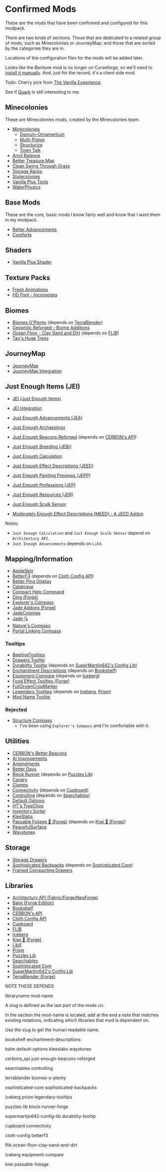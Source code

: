 # Confirmed Mods

These are the mods that have been confirmed and configured for this modpack.

There are two kinds of sections. Those that are dedicated to a related group
of mods, such as Minecolonies or JourneyMap; and those that are sorted by the
categories they are in.

Locations of the configuration files for the mods will be added later.

Looks like the Baritone mod is no longer on Curseforge, so we'll need to
[install it manually](https://github.com/cabaletta/baritone). And, just for
the record, it's a client side mod.

Todo: Cherry pick from [The Vanilla
Experience](https://www.curseforge.com/minecraft/modpacks/the-vanilla-experience).

See if [Quark](https://www.curseforge.com/minecraft/mc-mods/quark) is still
interesting to me.

## Minecolonies

These are Minecolonies mods, created by the Minecolonies team.

- [Minecolonies](https://www.curseforge.com/minecraft/mc-mods/minecolonies)
  - [Domum-Ornamentum](https://www.curseforge.com/minecraft/mc-mods/domum-ornamentum)
  - [Multi-Piston](https://www.curseforge.com/minecraft/mc-mods/multi-piston)
  - [Structurize](https://www.curseforge.com/minecraft/mc-mods/structurize)
  - [Town Talk](https://www.curseforge.com/minecraft/mc-mods/towntalk)
- [Anvil Balance](https://www.curseforge.com/minecraft/mc-mods/anvil-balance)
- [Better Treasure Map](https://www.curseforge.com/minecraft/mc-mods/treasuredistance)
- [Clean Swing Through Grass](https://www.curseforge.com/minecraft/mc-mods/clean-swing-through-grass)
- [Storage Racks](https://www.curseforge.com/minecraft/mc-mods/storage-racks)
- [Stylecolonies](https://www.curseforge.com/minecraft/mc-mods/stylecolonies)
- [Vanilla Plus Tools](https://www.curseforge.com/minecraft/mc-mods/vanilla-tools)
- [WaterPhysics](https://www.curseforge.com/minecraft/mc-mods/waterphysics)

## Base Mods

These are the core, basic mods I know fairly well and know that I want them in
my modpack.

- [Better Advancements](https://www.curseforge.com/minecraft/mc-mods/better-advancements)
- [Comforts](https://www.curseforge.com/minecraft/mc-mods/comforts)

## Shaders

- [Vanilla Plus Shader](https://www.curseforge.com/minecraft/shaders/vanilla-plus-shader)

## Texture Packs

- [Fresh Animations](https://www.curseforge.com/minecraft/texture-packs/fresh-animations)
- [HD Font - Inconsolata](https://www.curseforge.com/minecraft/texture-packs/hd-font-inconsolata)

## Biomes

- [Biomes O'Plenty](https://www.curseforge.com/minecraft/mc-mods/biomes-o-plenty) (depends on [TerraBlender](https://www.curseforge.com/minecraft/mc-mods/terrablender))
- [Geophilic Reforged – Biome Additions](https://www.curseforge.com/minecraft/mc-mods/geophilic-reforged)
- [Ocean Floor - Clay Sand and Dirt](https://www.curseforge.com/minecraft/mc-mods/ocean-floor-clay-sand-and-dirt) (depends on [FLIB](https://www.curseforge.com/minecraft/mc-mods/flib))
- [Tan's Huge Trees](https://www.curseforge.com/minecraft/mc-mods/tan-huge-trees)

## JourneyMap

- [JourneyMap](https://www.curseforge.com/minecraft/mc-mods/journeymap)
- [JourneyMap Integration](https://www.curseforge.com/minecraft/mc-mods/journeymap-integration)

## Just Enough Items (JEI)

- [JEI (Just Enough Items)](https://www.curseforge.com/minecraft/mc-mods/jei)

- [JEI Integration](https://www.curseforge.com/minecraft/mc-mods/jei-integration)
- [Just Enough Advancements (JEA)](https://www.curseforge.com/minecraft/mc-mods/jea)
- [Just Enough Archaeology](https://www.curseforge.com/minecraft/mc-mods/just-enough-archaeology)
- [Just Enough Beacons Reforged](https://www.curseforge.com/minecraft/mc-mods/just-enough-beacons-reforged) (depends on [CERBON's API](https://www.curseforge.com/minecraft/mc-mods/cerbons-api))
- [Just Enough Breeding (JEBr)](https://www.curseforge.com/minecraft/mc-mods/justenoughbreeding)
- [Just Enough Calculation](https://www.curseforge.com/minecraft/mc-mods/just-enough-calculation)
- [Just Enough Effect Descriptions (JEED)](https://www.curseforge.com/minecraft/mc-mods/just-enough-effect-descriptions-jeed)
- [Just Enough Painting Previews (JEPP)](https://www.curseforge.com/minecraft/mc-mods/jepp)
- [Just Enough Professions (JEP)](https://www.curseforge.com/minecraft/mc-mods/just-enough-professions-jep)
- [Just Enough Resources (JER)](https://www.curseforge.com/minecraft/mc-mods/just-enough-resources-jer)
- [Just Enough Sculk Sensor](https://www.curseforge.com/minecraft/mc-mods/just-enough-sculk-sensor)
- [Moderately Enough Effect Descriptions (MEED) - A JEED Addon](https://www.curseforge.com/minecraft/mc-mods/moderately-enough-effect-descriptions-meed-a-jeed-addon)

Notes:

- `Just Enough Calculation` and `Just Enough Sculk Sensor` depend on `Architectury API`.
- `Just Enough Advancements` depends on `LibX`.

## Mapping/Information

- [AppleSkin](https://www.curseforge.com/minecraft/mc-mods/appleskin)
- [BetterF3](https://www.curseforge.com/minecraft/mc-mods/betterf3) (depends on [Cloth Config API](https://www.curseforge.com/minecraft/mc-mods/cloth-config))
- [Better Ping Display](https://www.curseforge.com/minecraft/mc-mods/better-ping-display)
- [Catalogue](https://www.curseforge.com/minecraft/mc-mods/catalogue)
- [Compact Help Command](https://www.curseforge.com/minecraft/mc-mods/compact-help-command)
- [Ding (Forge)](https://www.curseforge.com/minecraft/mc-mods/ding)
- [Explorer's Compass](https://www.curseforge.com/minecraft/mc-mods/explorers-compass)
- [Jade Addons (Forge)](https://www.curseforge.com/minecraft/mc-mods/jade-addons)
- [JadeColonies](https://www.curseforge.com/minecraft/mc-mods/jadecolonies)
- [Jade 🔍](https://www.curseforge.com/minecraft/mc-mods/jade)
- [Nature's Compass](https://www.curseforge.com/minecraft/mc-mods/natures-compass)
- [Portal Linking Compass](https://www.curseforge.com/minecraft/mc-mods/portal-linking-compass)

### Tooltips

- [BeehiveTooltips](https://www.curseforge.com/minecraft/mc-mods/beehivetooltips)
- [Drawers Tooltip](https://www.curseforge.com/minecraft/mc-mods/drawers-tooltip)
- [Durability Tooltip](https://www.curseforge.com/minecraft/mc-mods/durability-tooltip) (depends on [SuperMartijn642's Config Lib](https://www.curseforge.com/minecraft/mc-mods/supermartijn642s-config-lib))
- [Enchantment Descriptions](https://www.curseforge.com/minecraft/mc-mods/enchantment-descriptions) (depends on [Bookshelf](https://www.curseforge.com/minecraft/mc-mods/bookshelf))
- [Equipment Compare](https://www.curseforge.com/minecraft/mc-mods/equipment-compare) (depends on [Iceberg](https://www.curseforge.com/minecraft/mc-mods/iceberg))
- [Food Effect Tooltips (Forge)](https://www.curseforge.com/minecraft/mc-mods/food-effect-tooltips-forge)
- [FullGrownCropMarker](https://www.curseforge.com/minecraft/mc-mods/full-grown-crop-marker)
- [Legendary Tooltips](https://www.curseforge.com/minecraft/mc-mods/legendary-tooltips) (depends on [Iceberg](https://www.curseforge.com/minecraft/mc-mods/iceberg), [Prism](https://www.curseforge.com/minecraft/mc-mods/prism-lib))
- [Mod Name Tooltip](https://www.curseforge.com/minecraft/mc-mods/mod-name-tooltip)

### Rejected

- [Structure Compass](https://www.curseforge.com/minecraft/mc-mods/structure-compass)
  - I've been using `Explorer's Compass` and I'm comfortable with it.

## Utilities

- [CERBON's Better Beacons](https://www.curseforge.com/minecraft/mc-mods/cerbons-better-beacons)
- [AI Improvements](https://www.curseforge.com/minecraft/mc-mods/ai-improvements)
- [Amendments](https://www.curseforge.com/minecraft/mc-mods/amendments)
- [Better Days](https://www.curseforge.com/minecraft/mc-mods/betterdays)
- [Block Runner](https://www.curseforge.com/minecraft/mc-mods/block-runner-forge) (depends on [Puzzles Lib](https://www.curseforge.com/minecraft/mc-mods/puzzles-lib))
- [Canary](https://www.curseforge.com/minecraft/mc-mods/canary)
- [Clumps](https://www.curseforge.com/minecraft/mc-mods/clumps)
- [Connectivity](https://www.curseforge.com/minecraft/mc-mods/connectivity) (depends on [Cupboard](https://www.curseforge.com/minecraft/mc-mods/cupboard))
- [Controlling](https://www.curseforge.com/minecraft/mc-mods/controlling) (depends on [Searchables](https://www.curseforge.com/minecraft/mc-mods/searchables))
- [Default Options](https://www.curseforge.com/minecraft/mc-mods/default-options)
- [HT's TreeChop](https://www.curseforge.com/minecraft/mc-mods/treechop)
- [Inventory Sorter](https://www.curseforge.com/minecraft/mc-mods/inventory-sorter)
- [KleeSlabs](https://www.curseforge.com/minecraft/mc-mods/kleeslabs)
- [Passable Foliage 🌳 (Forge)](https://www.curseforge.com/minecraft/mc-mods/passable-foliage) (depends on [Kiwi 🥝 (Forge)](https://www.curseforge.com/minecraft/mc-mods/kiwi))
- [PeacefulSurface](https://www.curseforge.com/minecraft/mc-mods/peacefulsurface)
- [Waystones](https://www.curseforge.com/minecraft/mc-mods/waystones)

## Storage

- [Storage Drawers](https://www.curseforge.com/minecraft/mc-mods/storage-drawers)
- [Sophisticated Backpacks](https://www.curseforge.com/minecraft/mc-mods/sophisticated-backpacks) (depends on [Sophisticated Core](https://www.curseforge.com/minecraft/mc-mods/sophisticated-core))
- [Framed Compacting Drawers](https://www.curseforge.com/minecraft/mc-mods/framed-compacting-drawers)

## Libraries

- [Architectury API (Fabric/Forge/NeoForge)](https://www.curseforge.com/minecraft/mc-mods/architectury-api)
- [Balm (Forge Edition)](https://www.curseforge.com/minecraft/mc-mods/balm)
- [Bookshelf](https://www.curseforge.com/minecraft/mc-mods/bookshelf)
- [CERBON's API](https://www.curseforge.com/minecraft/mc-mods/cerbons-api)
- [Cloth Config API](https://www.curseforge.com/minecraft/mc-mods/cloth-config)
- [Cupboard](https://www.curseforge.com/minecraft/mc-mods/cupboard)
- [FLIB](https://www.curseforge.com/minecraft/mc-mods/flib)
- [Iceberg](https://www.curseforge.com/minecraft/mc-mods/iceberg)
- [Kiwi 🥝 (Forge)](https://www.curseforge.com/minecraft/mc-mods/kiwi)
- [LibX](https://www.curseforge.com/minecraft/mc-mods/libx)
- [Prism](https://www.curseforge.com/minecraft/mc-mods/prism-lib)
- [Puzzles Lib](https://www.curseforge.com/minecraft/mc-mods/puzzles-lib)
- [Searchables](https://www.curseforge.com/minecraft/mc-mods/searchables)
- [Sophisticated Core](https://www.curseforge.com/minecraft/mc-mods/sophisticated-core)
- [SuperMartijn642's Config Lib](https://www.curseforge.com/minecraft/mc-mods/supermartijn642s-config-lib)
- [TerraBlender (Forge)](https://www.curseforge.com/minecraft/mc-mods/terrablender)

NOTE THESE DEPENDS

libraryname
  mod-name

A slug is defined as the last part of the mods uri.

In the section the mod-name is located, add at the end a note that matches
existing notations, indicating which libraries that mod is dependent on.

Use the slug to get the human readable name.

bookshelf
  enchantment-descriptions

balm
  default-options
  kleeslabs
  waystones

cerbons_api
  just-enough-beacons-reforged

searchables
  controlling

terrablender
  biomes-o-plenty

sophisticated-core
  sophisticated-backpacks

iceberg
prism
  legendary-tooltips

puzzles-lib
  block-runner-forge

supermartijn642-config-lib
  durability-tooltip

cupboard
  connectivity

cloth-config
  betterf3

flib
  ocean-floor-clay-sand-and-dirt

iceberg
  equipment-compare

kiwi
  passable-foliage
